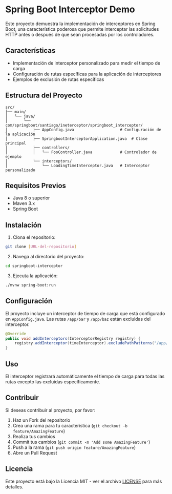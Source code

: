# Spring Boot Interceptor Demo

Este proyecto demuestra la implementación de interceptores en Spring Boot, una característica poderosa que permite interceptar las solicitudes HTTP antes o después de que sean procesadas por los controladores.

## Características

- Implementación de interceptor personalizado para medir el tiempo de carga
- Configuración de rutas específicas para la aplicación de interceptores
- Ejemplos de exclusión de rutas específicas

## Estructura del Proyecto

```
src/
├── main/
│   └── java/
│       └── com/springboot/santiago/ineterceptor/springboot_interceptor/
│           ├── AppConfig.java                    # Configuración de la aplicación
│           ├── SpringbootInterceptorApplication.java  # Clase principal
│           ├── controllers/
│           │   └── FooController.java            # Controlador de ejemplo
│           └── interceptors/
│               └── LoadingTimeInterceptor.java   # Interceptor personalizado
```

## Requisitos Previos

- Java 8 o superior
- Maven 3.x
- Spring Boot

## Instalación

1. Clona el repositorio:
```bash
git clone [URL-del-repositorio]
```

2. Navega al directorio del proyecto:
```bash
cd springboot-interceptor
```

3. Ejecuta la aplicación:
```bash
./mvnw spring-boot:run
```

## Configuración

El proyecto incluye un interceptor de tiempo de carga que está configurado en `AppConfig.java`. Las rutas `/app/bar` y `/app/baz` están excluidas del interceptor.

```java
@Override
public void addInterceptors(InterceptorRegistry registry) {
    registry.addInterceptor(timeInterceptor).excludePathPatterns("/app/bar", "/app/baz");
}
```

## Uso

El interceptor registrará automáticamente el tiempo de carga para todas las rutas excepto las excluidas específicamente.

## Contribuir

Si deseas contribuir al proyecto, por favor:

1. Haz un Fork del repositorio
2. Crea una rama para tu característica (`git checkout -b feature/AmazingFeature`)
3. Realiza tus cambios
4. Commit tus cambios (`git commit -m 'Add some AmazingFeature'`)
5. Push a la rama (`git push origin feature/AmazingFeature`)
6. Abre un Pull Request

## Licencia

Este proyecto está bajo la Licencia MIT - ver el archivo [LICENSE](LICENSE) para más detalles.
